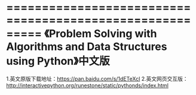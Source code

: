 =========================================================
《Problem Solving with Algorithms and Data Structures using Python》中文版
=========================================================

1.英文原版下载地址：https://pan.baidu.com/s/1dETeXcl
2.英文网页交互版：http://interactivepython.org/runestone/static/pythonds/index.html